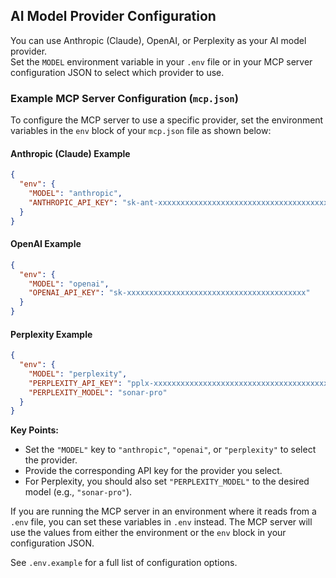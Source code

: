 ## AI Model Provider Configuration

You can use Anthropic (Claude), OpenAI, or Perplexity as your AI model provider.  
Set the `MODEL` environment variable in your `.env` file or in your MCP server configuration JSON to select which provider to use.

### Example MCP Server Configuration (`mcp.json`)

To configure the MCP server to use a specific provider, set the environment variables in the `env` block of your `mcp.json` file as shown below:

#### Anthropic (Claude) Example
```json
{
  "env": {
    "MODEL": "anthropic",
    "ANTHROPIC_API_KEY": "sk-ant-xxxxxxxxxxxxxxxxxxxxxxxxxxxxxxxxxxxxxxxxxxxxxxxx"
  }
}
```

#### OpenAI Example
```json
{
  "env": {
    "MODEL": "openai",
    "OPENAI_API_KEY": "sk-xxxxxxxxxxxxxxxxxxxxxxxxxxxxxxxxxxxxxxxx"
  }
}
```

#### Perplexity Example
```json
{
  "env": {
    "MODEL": "perplexity",
    "PERPLEXITY_API_KEY": "pplx-xxxxxxxxxxxxxxxxxxxxxxxxxxxxxxxxxxxxxxxx",
    "PERPLEXITY_MODEL": "sonar-pro"
  }
}
```

**Key Points:**
- Set the `"MODEL"` key to `"anthropic"`, `"openai"`, or `"perplexity"` to select the provider.
- Provide the corresponding API key for the provider you select.
- For Perplexity, you should also set `"PERPLEXITY_MODEL"` to the desired model (e.g., `"sonar-pro"`).

If you are running the MCP server in an environment where it reads from a `.env` file, you can set these variables in `.env` instead. The MCP server will use the values from either the environment or the `env` block in your configuration JSON.

See `.env.example` for a full list of configuration options.
